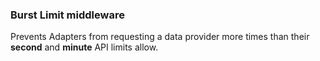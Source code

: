 ### Burst Limit middleware

Prevents Adapters from requesting a data provider more times than their **second** and **minute** API limits allow.
